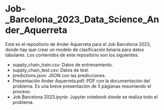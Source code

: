 # Job-_Barcelona_2023_Data_Science_Ander_Aquerreta

Este es el repositorio de Ander Aquerreta para el Job Barcelona 2023, donde hay que crear un modelo de clasificación binaria para datos tabulares. Los contenidos de este repositorio son los siguientes:

- supply_chain_train.csv: Datos de entrenamiento.
- supply_chain_test.csv: Datos de test.
- predictions.json: JSON con las predicciones.
- Presentación Ander Aquerreta.pdf: PDF con la documentación del problema. Es una breve presentación de 5 págianas resumiendo el proceso.
- Job Barcelona 2023.ipynb: Jupyter notebook donde se realiza todo el problema.
